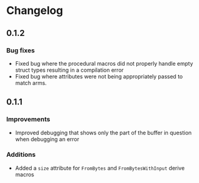 # Changelog

## 0.1.2
### Bug fixes
* Fixed bug where the procedural macros did not properly handle empty struct types
resulting in a compilation error
* Fixed bug where attributes were not being appropriately passed to match arms.

## 0.1.1
### Improvements
* Improved debugging that shows only the part of the buffer in question when debugging
an error

### Additions
* Added a `size` attribute for `FromBytes` and `FromBytesWithInput` derive macros
